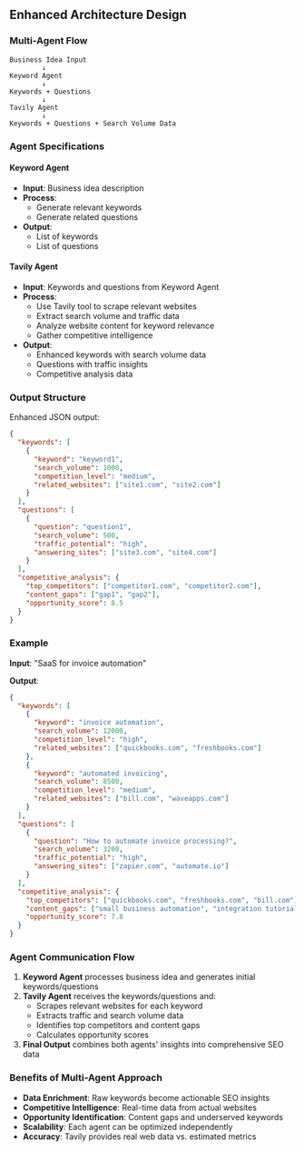 ## Enhanced Architecture Design

### **Multi-Agent Flow**

```
Business Idea Input
        ↓
Keyword Agent
        ↓
Keywords + Questions
        ↓
Tavily Agent
        ↓
Keywords + Questions + Search Volume Data
```

### **Agent Specifications**

#### **Keyword Agent**
- **Input**: Business idea description
- **Process**: 
  - Generate relevant keywords
  - Generate related questions
- **Output**: 
  - List of keywords
  - List of questions

#### **Tavily Agent**
- **Input**: Keywords and questions from Keyword Agent
- **Process**:
  - Use Tavily tool to scrape relevant websites
  - Extract search volume and traffic data
  - Analyze website content for keyword relevance
  - Gather competitive intelligence
- **Output**:
  - Enhanced keywords with search volume data
  - Questions with traffic insights
  - Competitive analysis data

### **Output Structure**

Enhanced JSON output:
```json
{
  "keywords": [
    {
      "keyword": "keyword1",
      "search_volume": 1000,
      "competition_level": "medium",
      "related_websites": ["site1.com", "site2.com"]
    }
  ],
  "questions": [
    {
      "question": "question1",
      "search_volume": 500,
      "traffic_potential": "high",
      "answering_sites": ["site3.com", "site4.com"]
    }
  ],
  "competitive_analysis": {
    "top_competitors": ["competitor1.com", "competitor2.com"],
    "content_gaps": ["gap1", "gap2"],
    "opportunity_score": 8.5
  }
}
```

### **Example**

**Input**: "SaaS for invoice automation"

**Output**:
```json
{
  "keywords": [
    {
      "keyword": "invoice automation",
      "search_volume": 12000,
      "competition_level": "high",
      "related_websites": ["quickbooks.com", "freshbooks.com"]
    },
    {
      "keyword": "automated invoicing",
      "search_volume": 8500,
      "competition_level": "medium",
      "related_websites": ["bill.com", "waveapps.com"]
    }
  ],
  "questions": [
    {
      "question": "How to automate invoice processing?",
      "search_volume": 3200,
      "traffic_potential": "high",
      "answering_sites": ["zapier.com", "automate.io"]
    }
  ],
  "competitive_analysis": {
    "top_competitors": ["quickbooks.com", "freshbooks.com", "bill.com"],
    "content_gaps": ["small business automation", "integration tutorials"],
    "opportunity_score": 7.8
  }
}
```

### **Agent Communication Flow**

1. **Keyword Agent** processes business idea and generates initial keywords/questions
2. **Tavily Agent** receives the keywords/questions and:
   - Scrapes relevant websites for each keyword
   - Extracts traffic and search volume data
   - Identifies top competitors and content gaps
   - Calculates opportunity scores
3. **Final Output** combines both agents' insights into comprehensive SEO data

### **Benefits of Multi-Agent Approach**

- **Data Enrichment**: Raw keywords become actionable SEO insights
- **Competitive Intelligence**: Real-time data from actual websites
- **Opportunity Identification**: Content gaps and underserved keywords
- **Scalability**: Each agent can be optimized independently
- **Accuracy**: Tavily provides real web data vs. estimated metrics